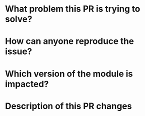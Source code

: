 # What problem this PR is trying to solve?

# How can anyone reproduce the issue?

# Which version of the module is impacted?

# Description of this PR changes
